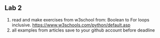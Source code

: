 ## Lab 2

1. read and make exercises from w3school from: Boolean to For loops inclusive. https://www.w3schools.com/python/default.asp
2. all examples from articles save to your github account before deadline

